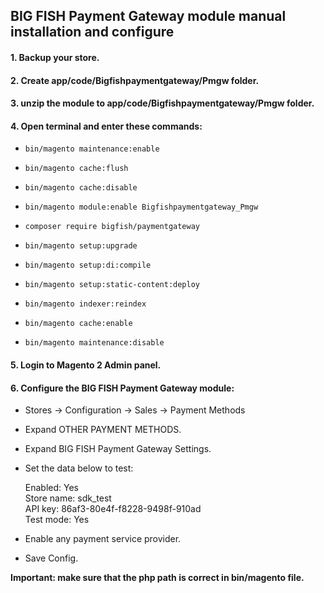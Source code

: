 ## BIG FISH Payment Gateway module manual installation and configure

#### 1. Backup your store.

#### 2. Create app/code/Bigfishpaymentgateway/Pmgw folder.

#### 3. unzip the module to app/code/Bigfishpaymentgateway/Pmgw folder.

#### 4. Open terminal and enter these commands:

 * `bin/magento maintenance:enable`

 * `bin/magento cache:flush`

 * `bin/magento cache:disable`

 * `bin/magento module:enable Bigfishpaymentgateway_Pmgw`

 * `composer require bigfish/paymentgateway`

 * `bin/magento setup:upgrade`

 * `bin/magento setup:di:compile`

 * `bin/magento setup:static-content:deploy`

 * `bin/magento indexer:reindex`

 * `bin/magento cache:enable`

 * `bin/magento maintenance:disable`

#### 5. Login to Magento 2 Admin panel.

#### 6. Configure the BIG FISH Payment Gateway module:

 * Stores -> Configuration -> Sales -> Payment Methods

 * Expand OTHER PAYMENT METHODS.

 * Expand BIG FISH Payment Gateway Settings.

 * Set the data below to test:

   Enabled: Yes<br />
   Store name: sdk_test<br />
   API key: 86af3-80e4f-f8228-9498f-910ad<br />
   Test mode: Yes

 * Enable any payment service provider.

 * Save Config.

**Important: make sure that the php path is correct in bin/magento file.**
